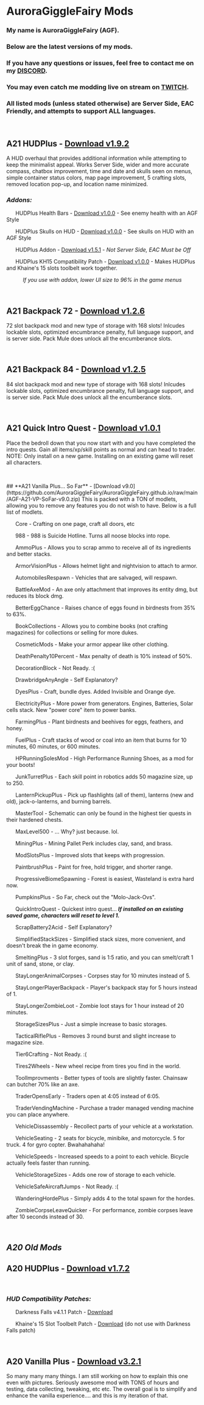 # AuroraGiggleFairy Mods

### My name is AuroraGiggleFairy (AGF).

### Below are the latest versions of my mods.

### If you have any questions or issues, feel free to contact me on my [DISCORD](https://discord.gg/Vm5eyW6N4r).

### You may even catch me modding live on stream on [TWITCH](https://www.twitch.tv/AuroraGiggleFairy).

### All listed mods (unless stated otherwise) are Server Side, EAC Friendly, and attempts to support ALL languages.

<p>&nbsp;</p>

## **A21 HUDPlus** - [Download v1.9.2](https://github.com/AuroraGiggleFairy/AuroraGiggleFairy.github.io/raw/main/AGF-A21HUDPlus1.9.2.zip)

A HUD overhaul that provides additional information while attempting to keep the minimalist appeal. Works Server Side, wider and more accurate compass, chatbox improvement, time and date and skulls seen on menus, simple container status colors, map page improvement, 5 crafting slots, removed location pop-up, and location name minimized.

### ***Addons:***

&nbsp;&nbsp;&nbsp;&nbsp;&nbsp; HUDPlus Health Bars - [Download v1.0.0](https://github.com/AuroraGiggleFairy/AuroraGiggleFairy.github.io/raw/main/AGF-A21HUDPlus-HealthBarsv1.0.0.zip) - See enemy health with an AGF Style

&nbsp;&nbsp;&nbsp;&nbsp;&nbsp; HUDPlus Skulls on HUD - [Download v1.0.0](https://github.com/AuroraGiggleFairy/AuroraGiggleFairy.github.io/raw/main/AGF-A21HUDPlus-SkullsOnHudv1.0.0.zip) - See skulls on HUD with an AGF Style

&nbsp;&nbsp;&nbsp;&nbsp;&nbsp; HUDPlus Addon - [Download v1.5.1](https://github.com/AuroraGiggleFairy/AuroraGiggleFairy.github.io/raw/main/AGF-A21HUDPlus-Addon1.5.1.zip) - *Not Server Side, EAC Must be Off*

&nbsp;&nbsp;&nbsp;&nbsp;&nbsp; HUDPlus KH15 Compatibility Patch - [Download v1.0.0](https://github.com/AuroraGiggleFairy/AuroraGiggleFairy.github.io/raw/main/KHA21-z15SlotCompAGFHUD.zip) - Makes HUDPlus and Khaine's 15 slots toolbelt work together.

&nbsp;&nbsp;&nbsp;&nbsp;&nbsp;&nbsp;&nbsp;&nbsp;&nbsp;&nbsp; *If you use with addon, lower UI size to 96% in the game menus*

<p>&nbsp;</p>

## **A21 Backpack 72** - [Download v1.2.6](https://github.com/AuroraGiggleFairy/AuroraGiggleFairy.github.io/raw/main/AGF-A21Backpack72Plus1.2.6.zip)

72 slot backpack mod and new type of storage with 168 slots! Inlcudes lockable slots, optimized encumbrance penalty, full language support, and is server side. Pack Mule does unlock all the encumberance slots.
  
<p>&nbsp;</p>

## **A21 Backpack 84** - [Download v1.2.5](https://github.com/AuroraGiggleFairy/AuroraGiggleFairy.github.io/raw/main/AGF-A21Backpack84Plus1.2.5.zip)

84 slot backpack mod and new type of storage with 168 slots! Inlcudes lockable slots, optimized encumbrance penalty, full language support, and is server side. Pack Mule does unlock all the encumberance slots.
  
<p>&nbsp;</p>

## **A21 Quick Intro Quest** - [Download v1.0.1](https://github.com/AuroraGiggleFairy/AuroraGiggleFairy.github.io/raw/main/AGF-A21QuickIntroQuest-v1.0.1.zip)

Place the bedroll down that you now start with and you have completed the intro quests. Gain all items/xp/skill points as normal and can head to trader.
NOTE: Only install on a new game. Installing on an existing game will reset all characters.
  
<p>&nbsp;</p>
## **A21 Vanilla Plus... So Far** - [Download v9.0](https://github.com/AuroraGiggleFairy/AuroraGiggleFairy.github.io/raw/main/AGF-A21-VP-SoFar-v9.0.zip)
This is packed with a TON of modlets, allowing you to remove any features you do not wish to have. Below is a full list of modlets.

&nbsp;&nbsp;&nbsp;&nbsp;&nbsp; Core - Crafting on one page, craft all doors, etc

&nbsp;&nbsp;&nbsp;&nbsp;&nbsp; 988 - 988 is Suicide Hotline. Turns all noose blocks into rope.

&nbsp;&nbsp;&nbsp;&nbsp;&nbsp; AmmoPlus - Allows you to scrap ammo to receive all of its ingredients and better stacks.

&nbsp;&nbsp;&nbsp;&nbsp;&nbsp; ArmorVisionPlus - Allows helmet light and nightvision to attach to armor.

&nbsp;&nbsp;&nbsp;&nbsp;&nbsp; AutomobilesRespawn - Vehicles that are salvaged, will respawn.

&nbsp;&nbsp;&nbsp;&nbsp;&nbsp; BattleAxeMod - An axe only attachment that improves its entity dmg, but reduces its block dmg.

&nbsp;&nbsp;&nbsp;&nbsp;&nbsp; BetterEggChance - Raises chance of eggs found in birdnests from 35% to 63%.

&nbsp;&nbsp;&nbsp;&nbsp;&nbsp; BookCollections - Allows you to combine books (not crafting magazines) for collections or selling for more dukes.

&nbsp;&nbsp;&nbsp;&nbsp;&nbsp; CosmeticMods - Make your armor appear like other clothing.

&nbsp;&nbsp;&nbsp;&nbsp;&nbsp; DeathPenalty10Percent - Max penalty of death is 10% instead of 50%.

&nbsp;&nbsp;&nbsp;&nbsp;&nbsp; DecorationBlock - Not Ready. :(

&nbsp;&nbsp;&nbsp;&nbsp;&nbsp; DrawbridgeAnyAngle - Self Explanatory? 

&nbsp;&nbsp;&nbsp;&nbsp;&nbsp; DyesPlus - Craft, bundle dyes. Added Invisible and Orange dye.

&nbsp;&nbsp;&nbsp;&nbsp;&nbsp; ElectricityPlus - More power from generators. Engines, Batteries, Solar cells stack. New "power core" item to power banks.

&nbsp;&nbsp;&nbsp;&nbsp;&nbsp; FarmingPlus - Plant birdnests and beehives for eggs, feathers, and honey.

&nbsp;&nbsp;&nbsp;&nbsp;&nbsp; FuelPlus - Craft stacks of wood or coal into an item that burns for 10 minutes, 60 minutes, or 600 minutes.

&nbsp;&nbsp;&nbsp;&nbsp;&nbsp; HPRunningSolesMod - High Performance Running Shoes, as a mod for your boots!

&nbsp;&nbsp;&nbsp;&nbsp;&nbsp; JunkTurretPlus - Each skill point in robotics adds 50 magazine size, up to 250.

&nbsp;&nbsp;&nbsp;&nbsp;&nbsp; LanternPickupPlus - Pick up flashlights (all of them), lanterns (new and old), jack-o-lanterns, and burning barrels. 

&nbsp;&nbsp;&nbsp;&nbsp;&nbsp; MasterTool - Schematic can only be found in the highest tier quests in their hardened chests.

&nbsp;&nbsp;&nbsp;&nbsp;&nbsp; MaxLevel500 - ... Why? just because. lol.

&nbsp;&nbsp;&nbsp;&nbsp;&nbsp; MiningPlus - Mining Pallet Perk includes clay, sand, and brass.

&nbsp;&nbsp;&nbsp;&nbsp;&nbsp; ModSlotsPlus - Improved slots that keeps with progression.

&nbsp;&nbsp;&nbsp;&nbsp;&nbsp; PaintbrushPlus - Paint for free, hold trigger, and shorter range.

&nbsp;&nbsp;&nbsp;&nbsp;&nbsp; ProgressiveBiomeSpawning - Forest is easiest, Wasteland is extra hard now.

&nbsp;&nbsp;&nbsp;&nbsp;&nbsp; PumpkinsPlus - So Far, check out the "Molo-Jack-Ovs".

&nbsp;&nbsp;&nbsp;&nbsp;&nbsp; QuickIntroQuest - Quickest intro quest... ***If installed on an existing saved game, characters will reset to level 1.***

&nbsp;&nbsp;&nbsp;&nbsp;&nbsp; ScrapBattery2Acid - Self Explanatory?

&nbsp;&nbsp;&nbsp;&nbsp;&nbsp; SimplifiedStackSizes - Simplified stack sizes, more convenient, and doesn't break the in game economy.

&nbsp;&nbsp;&nbsp;&nbsp;&nbsp; SmeltingPlus - 3 slot forges, sand is 1:5 ratio, and you can smelt/craft 1 unit of sand, stone, or clay.

&nbsp;&nbsp;&nbsp;&nbsp;&nbsp; StayLongerAnimalCorpses - Corpses stay for 10 minutes instead of 5.

&nbsp;&nbsp;&nbsp;&nbsp;&nbsp; StayLongerPlayerBackpack - Player's backpack stay for 5 hours instead of 1.

&nbsp;&nbsp;&nbsp;&nbsp;&nbsp; StayLongerZombieLoot - Zombie loot stays for 1 hour instead of 20 minutes.

&nbsp;&nbsp;&nbsp;&nbsp;&nbsp; StorageSizesPlus - Just a simple increase to basic storages.

&nbsp;&nbsp;&nbsp;&nbsp;&nbsp; TacticalRiflePlus - Removes 3 round burst and slight increase to magazine size.

&nbsp;&nbsp;&nbsp;&nbsp;&nbsp; Tier6Crafting - Not Ready. :(

&nbsp;&nbsp;&nbsp;&nbsp;&nbsp; Tires2Wheels - New wheel recipe from tires you find in the world.

&nbsp;&nbsp;&nbsp;&nbsp;&nbsp; ToolImprovments - Better types of tools are slightly faster. Chainsaw can butcher 70% like an axe.

&nbsp;&nbsp;&nbsp;&nbsp;&nbsp; TraderOpensEarly - Traders open at 4:05 instead of 6:05.

&nbsp;&nbsp;&nbsp;&nbsp;&nbsp; TraderVendingMachine - Purchase a trader managed vending machine you can place anywhere.

&nbsp;&nbsp;&nbsp;&nbsp;&nbsp; VehicleDissassembly - Recollect parts of your vehicle at a workstation.

&nbsp;&nbsp;&nbsp;&nbsp;&nbsp; VehicleSeating - 2 seats for bicycle, minibike, and motorcycle. 5 for truck. 4 for gyro copter. Bwahahahaha!

&nbsp;&nbsp;&nbsp;&nbsp;&nbsp; VehicleSpeeds - Increased speeds to a point to each vehicle. Bicycle actually feels faster than running.

&nbsp;&nbsp;&nbsp;&nbsp;&nbsp; VehicleStorageSizes - Adds one row of storage to each vehicle.

&nbsp;&nbsp;&nbsp;&nbsp;&nbsp; VehicleSafeAircraftJumps - Not Ready. :(

&nbsp;&nbsp;&nbsp;&nbsp;&nbsp; WanderingHordePlus - Simply adds 4 to the total spawn for the hordes.

&nbsp;&nbsp;&nbsp;&nbsp;&nbsp; ZombieCorpseLeaveQuicker - For performance, zombie corpses leave after 10 seconds instead of 30.

  
<p>&nbsp;</p>

## ***A20 Old Mods***

## **A20 HUDPlus** - [Download v1.7.2](https://github.com/AuroraGiggleFairy/AuroraGiggleFairy.github.io/raw/main/AGF-A20HUDPlus1.7.2.zip)

<p>&nbsp;</p>

### ***HUD Compatibility Patches:***

&nbsp;&nbsp;&nbsp;&nbsp;&nbsp; Darkness Falls v4.1.1 Patch - [Download](https://github.com/AuroraGiggleFairy/AuroraGiggleFairy.github.io/raw/main/AGF-A20HUDPlus1.5.2DFPatch.zip)

&nbsp;&nbsp;&nbsp;&nbsp;&nbsp; Khaine's 15 Slot Toolbelt Patch - [Download](https://github.com/AuroraGiggleFairy/AuroraGiggleFairy.github.io/raw/main/KHA20-z15SlotCompAGFHUD.zip) (do not use with Darkness Falls patch)

<p>&nbsp;</p>

## **A20 Vanilla Plus** - [Download v3.2.1](https://github.com/AuroraGiggleFairy/AuroraGiggleFairy.github.io/raw/main/AGF-A20VanillaPlus3.2.1.zip)

So many many many things. I am still working on how to explain this one even with pictures. Seriously awesome mod with TONS of hours and testing, data collecting, tweaking, etc etc. The overall goal is to simplify and enhance the vanilla experience.... and this is my iteration of that.

<p>&nbsp;</p>


